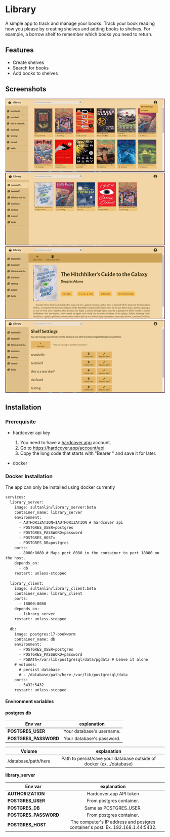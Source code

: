 # Library
A simple app to track and manage your books. Track your book reading how you please by creating shelves and adding books to shelves. For example, a borrow shelf to remember which books you need to return.

## Features

* Create shelves
* Search for books
* Add books to shelves

## Screenshots

![Home page.](./screenshots/home.png "Home page.")
![Books in a shelf.](./screenshots/shelf-books.png "Books in a shelf.")
![Book information and metadata.](./screenshots/book.png "Book information and metadata.")
![Settings to manage shelves.](./screenshots/settings.png "Settings to manage shelves.")

## Installation

### Prerequisite
* hardcover api key
    1. You need to have a [hardcover.app](https://hardcover.app/) account.
    2. Go to https://hardcover.app/account/api.
    3. Copy the long code that starts with "Bearer " and save it for later.

* docker


### Docker Installation
The app can only be installed using docker currently

```
services:
  library_server:
    image: sultanlin/library_server:beta
    container_name: library_server
    environment:
      - AUTHORIZATION=$AUTHORIZATION # hardcover api
      - POSTGRES_USER=postgres
      - POSTGRES_PASSWORD=password
      - POSTGRES_HOST=
      - POSTGRES_DB=postgres
    ports:
      - 8080:8080 # Maps port 8080 in the container to port 18080 on the host.
    depends_on:
      - db
    restart: unless-stopped

  library_client:
    image: sultanlin/library_client:beta
    container_name: library_client
    ports:
      - 18000:8080 
    depends_on:
      - library_server
    restart: unless-stopped

  db:
    image: postgres:17-bookworm
    container_name: db
    environment:
      - POSTGRES_USER=postgres
      - POSTGRES_PASSWORD=password
      - PGDATA=/var/lib/postgresql/data/pgdata # Leave it alone
    # volumes:
      # persist database
      # - /database/path/here:/var/lib/postgresql/data
    ports:
      - 5432:5432
    restart: unless-stopped
```


#### Environment variables

**postgres db**

| Env var  | explanation |
| ------------- |:-------------:|
| **POSTGRES_USER**      | Your database's username. |
| **POSTGRES_PASSWORD**      | Your database's password. |

| Volume  | explanation |
| ------------- |:-------------:|
| /database/path/here  | Path to persist/save your database outside of docker (ex. ./database) |

**library_server**

| Env var  | explanation |
| ------------- |:-------------:|
| **AUTHORIZATION**     | Hardcover.app API token |
| **POSTGRES_USER**     | From postgres container. |
| **POSTGRES_DB**      | Same as POSTGRES_USER. |
| **POSTGRES_PASSWORD**      | From postgres container. |
| **POSTGRES_HOST**      | The computer's IP address and postgres container's post. Ex. 192.168.1.44:5432. |
